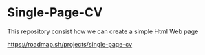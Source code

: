 # Single-Page-CV
This repository consist how we can create a simple Html Web page

https://roadmap.sh/projects/single-page-cv
